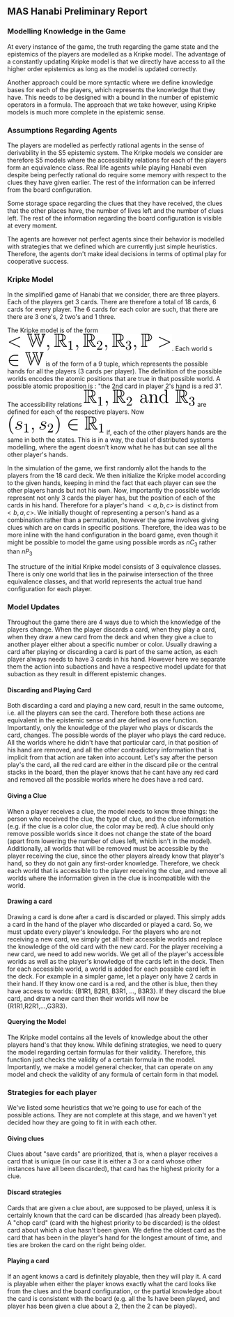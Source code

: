 ## MAS Hanabi Preliminary Report

### Modelling Knowledge in the Game

At every instance of the game, the  truth regarding the game state and the epistemics of the players are modelled as a Kripke model. The advantage of a constantly updating Kripke model is that we directly have access to all the higher order epistemics as long as the model is updated correctly. 

Another approach could be more syntactic where we define knowledge bases for each of the players, which represents the knowledge that they have. This needs to be designed with a bound in the number of epistemic operators in a formula. The approach that we take however, using Kripke models is much more complete in the epistemic sense. 

### Assumptions Regarding Agents

The players are modelled as perfectly rational agents in the sense of derivability in the S5 epistemic system. The Kripke models we consider are therefore S5 models where the accessibility relations for each of the players form an equivalence class. Real life agents while playing Hanabi even despite being perfectly rational do require some memory with respect to the clues they have given earlier. The rest of the information can be inferred from the board configuration. 

Some storage space regarding the clues that they have received, the clues that the other places have, the number of lives left and the number of clues left. The rest of the information regarding the board configuration is visible at every moment.

The agents are however not perfect agents since their behavior is modelled with strategies that we defined which are currently just simple heuristics. Therefore, the agents don't make ideal decisions in terms of optimal play for cooperative success. 

### Kripke Model

In the simplified game of Hanabi that we consider, there are three players. Each of the players get 3 cards. There are therefore a total of 18 cards, 6 cards for every player. The 6 cards for each color are such, that there are there are 3 one's, 2 two's and 1 three. 

The Kripke model is of the form ![Alt text](resources/eq1.svg). Each world s ![Alt text](resources/eq2.svg) is of the form of a 9 tuple, which represents the possible hands for all the players (3 cards per player). The definition of the possible worlds encodes the atomic positions that are true in that possible world. A possible atomic proposition is : "the 2nd card in player 2's hand is a red 3". The accessibility relations ![Alt text](resources/eq3.svg) are defined for each of the respective players. Now ![Alt text](resources/eq4.svg) if, each of the other players hands are the same in both the states. This is in a way, the dual of distributed systems modelling, where the agent doesn't know what he has but can see all the other player's hands.

In the simulation of the game, we first randomly allot the hands to the players from the 18 card deck. We then initialize the Kripke model according to the given hands, keeping in mind the fact that each player can see the other players hands but not his own. Now, importantly the possible worlds represent not only 3 cards the player has, but the position of each of the cards in his hand. Therefore for a player's hand $<a,b,c>$ is distinct from $<b,a,c>$. We initially thought of representing a person's hand as a combination rather than a permutation, however the game involves giving clues which are on cards in specific positions. Therefore, the idea was to be more inline with the hand configuration in the board game, even though it might be possible to model the game using possible words as $nC_3$ rather than $nP_3$

The structure of the initial Kripke model consists of 3 equivalence classes. There is only one world that lies in the pairwise intersection of the three equivalence classes, and that world represents the actual true hand configuration for each player. 

### Model Updates

Throughout the game there are 4 ways due to which the knowledge of the players change. When the player discards a card, when they play a card, when they draw a new card from the deck and when they give a clue to another player either about a specific number or color. Usually drawing a card after playing or discarding a card is part of the same action, as each player always needs to have 3 cards in his hand. However here we separate them the action into subactions and have a respective model update for that subaction as they result in different epistemic changes. 

#### Discarding and Playing Card

Both discarding a card and playing a new card, result in the same outcome, i.e. all the players can see the card. Therefore both these actions are equivalent in the epistemic sense and are defined as one function. Importantly, only the knowledge of the player who plays or discards the card, changes. The possible words of the player who plays the card reduce. All the worlds where he didn't have that particular card, in that position of his hand are removed, and all the other contradictory information that is implicit from that action are taken into account. Let's say after the person play's the card, all the red card are either in the discard pile or the central stacks in the board, then the player knows that he cant have any red card and removed all the possible worlds where he does have a red card. 

#### Giving a Clue

When a player receives a clue, the model needs to know three things: the person who received the clue, the type of clue, and the clue information (e.g. if the clue is a color clue, the color may be red). A clue should only remove possible worlds since it does not change the state of the board (apart from lowering the number of clues left, which isn't in the model). Additionally, all worlds that will be removed must be accessible by the player receiving the clue, since the other players already know that player's hand, so they do not gain any first-order knowledge. Therefore, we check each world that is accessible to the player receiving the clue, and remove all worlds where the information given in the clue is incompatible with the world.

#### Drawing a card

Drawing a card is done after a card is discarded or played. This simply adds a card in the hand of the player who discarded or played a card. So, we must update every player's knowledge. For the players who are not receiving a new card, we simply get all their accessible worlds and replace the knowledge of the old card with the new card. For the player receiving a new card, we need to add new worlds. We get all of the player's accessible worlds as well as the player's knowledge of the cards left in the deck. Then for each accessible world, a world is added for each possible card left in the deck. For example in a simpler game, let a player only have 2 cards in their hand. If they know one card is a red, and the other is blue, then they have access to worlds: \{B1R1, B2R1, B3R1, ..., B3R3\}. If they discard the blue card, and draw a new card then their worlds will now be \{R1R1,R2R1,...,G3R3\}. 

#### Querying the Model

The Kripke model contains all the levels of knowledge about the other players hand's that they know. While defining strategies, we need to query the model regarding certain formulas for their validity. Therefore, this function just checks the validity of a certain formula in the model. Importantly, we make a model general checker, that can operate on any model and check the validity of any formula of certain form in that model.

### Strategies for each player

We've listed some heuristics that we're going to use for each of the possible actions. They are not complete at this stage, and we haven't yet decided how they are going to fit in with each other.

#### Giving clues

Clues about "save cards" are prioritized, that is, when a player receives a card that is unique (in our case it is either a 3 or a card whose other instances have all been discarded), that card has the highest priority for a clue.

#### Discard strategies

Cards that are given a clue about, are supposed to be played, unless it is certainly known that the card can be discarded (has already been played). A "chop card" (card with the highest priority to be discarded) is the oldest card about which a clue hasn't been given. We define the oldest card as the card that has been in the player's hand for the longest amount of time, and ties are broken the card on the right being older. 

#### Playing a card

If an agent knows a card is definitely playable, then they will play it. A card is playable when either the player knows exactly what the card looks like from the clues and the board configuration, or the partial knowledge about the card is consistent with the board (e.g. all the 1s have been played, and player has been given a clue about a 2, then the 2 can be played).
